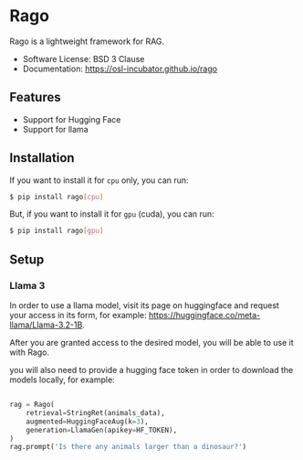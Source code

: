# Rago

Rago is a lightweight framework for RAG.

- Software License: BSD 3 Clause
- Documentation: https://osl-incubator.github.io/rago

## Features

- Support for Hugging Face
- Support for llama

## Installation

If you want to install it for `cpu` only, you can run:

```bash
$ pip install rago[cpu]
```

But, if you want to install it for `gpu` (cuda), you can run:

```bash
$ pip install rago[gpu]
```

## Setup

### Llama 3

In order to use a llama model, visit its page on huggingface and request your
access in its form, for example: https://huggingface.co/meta-llama/Llama-3.2-1B.

After you are granted access to the desired model, you will be able to use it
with Rago.

you will also need to provide a hugging face token in order to download the
models locally, for example:

```python

rag = Rago(
    retrieval=StringRet(animals_data),
    augmented=HuggingFaceAug(k=3),
    generation=LlamaGen(apikey=HF_TOKEN),
)
rag.prompt('Is there any animals larger than a dinosaur?')
```
